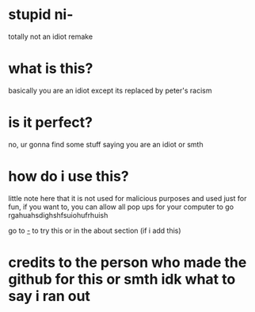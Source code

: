 # stupid ni-
totally not an idiot remake
# what is this?
basically you are an idiot except its replaced by peter's racism
# is it perfect?
no, ur gonna find some stuff saying you are an idiot or smth
# how do i use this?
little note here that it is not used for malicious purposes and used just for fun, if you want to, you can allow all pop ups for your computer to go rgahuahsdighshfsuiohufrhuish

go to [-](https://iamextremelydisappointed.github.io/ustupidni-/) to try this or in the about section (if i add this)
# credits to the person who made the github for this or smth idk what to say i ran out
